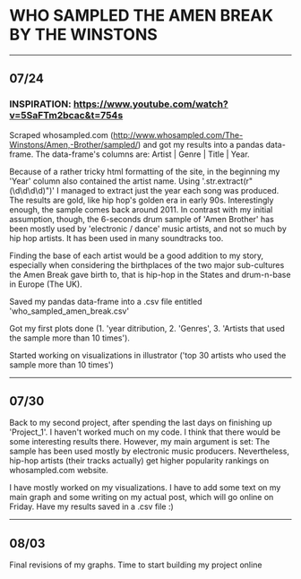 # WHO SAMPLED THE AMEN BREAK BY THE WINSTONS

----------------------

## 07/24

### INSPIRATION: https://www.youtube.com/watch?v=5SaFTm2bcac&t=754s

Scraped whosampled.com (http://www.whosampled.com/The-Winstons/Amen,-Brother/sampled/)
and got my results into a pandas data-frame. The data-frame's columns are:
Artist | Genre | Title | Year.

Because of a rather tricky html formatting of the site, in the beginning my 'Year'
column also contained the artist name. Using '.str.extract(r"(\d\d\d\d)")'
I managed to extract just the year each song was produced. The results are gold, like
hip hop's golden era in early 90s. Interestingly enough, the sample comes back around 2011. In contrast with my initial assumption, though, the 6-seconds drum sample of
'Amen Brother' has been mostly used by 'electronic / dance' music artists, and not so much by hip hop artists. It has been used in many soundtracks too.

Finding the base of each artist would be a good addition to my story, especially
when considering the birthplaces of the two major sub-cultures the Amen Break gave
birth to, that is hip-hop in the States and drum-n-base in Europe (The UK).

Saved my pandas data-frame into a .csv file entitled 'who_sampled_amen_break.csv'

Got my first plots done (1. 'year ditribution, 2. 'Genres', 3. 'Artists that used the sample more than 10 times').

Started working on visualizations in illustrator ('top 30 artists who used the sample more than 10 times')

------------------

## 07/30

Back to my second project, after spending the last days on finishing up 'Project_1'.
I haven't worked much on my code. I think that there would be some interesting results there. However, my main argument is set: The sample has been used mostly by electronic music producers. Nevertheless, hip-hop artists (their tracks actually) get higher popularity rankings on whosampled.com website.

I have mostly worked on my visualizations. I have to add some text on my main graph and some writing on my actual post, which will go online on Friday. Have my results saved in a .csv file :)

--------------------

## 08/03

Final revisions of my graphs. Time to start building my project online
